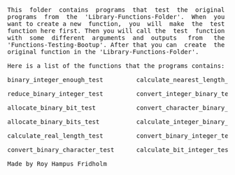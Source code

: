 
<pre>
This  folder  contains  programs  that  test  the  original
programs  from  the  'Library-Functions-Folder'.  When  you
want to create a new  function,  you  will  make  the  test
function here first. Then you will call the  test  function
with  some  different  arguments  and  outputs   from   the
'Functions-Testing-Bootup'. After that you can  create  the
original function in the 'Library-Functions-Folder'.

Here is a list of the functions that the programs contains:

binary_integer_enough_test         calculate_nearest_length_test

reduce_binary_integer_test         convert_integer_binary_test

allocate_binary_bit_test           convert_character_binary_test

allocate_binary_bits_test          calculate_integer_binary_test

calculate_real_length_test         convert_binary_integer_test

convert_binary_character_test      calculate_bit_integer_test

Made by Roy Hampus Fridholm
</pre>
